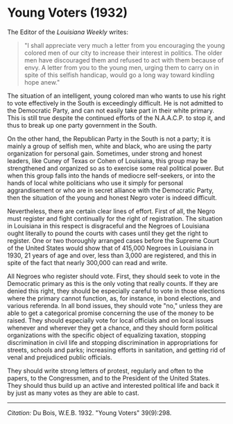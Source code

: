 <!--
title:   Young Voters
author:  Du Bois, W.E.B.
journal: The Crisis
year:    1932
volume:  39
issue:   9
pages:   298
-->
# Young Voters (1932)

The Editor of the *Louisiana Weekly* writes:

>  "I shall appreciate very much a letter from you encouraging the young colored men of our city to increase their interest in politics. The older men have discouraged them and refused to act with them because of envy. A letter from you to the young men, urging them to carry on in spite of this selfish handicap, would go a long way toward kindling hope anew."


 The situation of an intelligent, young colored man who wants to use his right to vote effectively in the South is exceedingly difficult. He is not admitted to the Democratic Party, and can not easily take part in their white primary. This is still true despite the continued efforts of the N.A.A.C.P. to stop it, and thus to break up one party government in the South.

On the other hand, the Republican Party in the South is not a party; it is mainly a group of selfish men, white and black, who are using the party organization for personal gain. Sometimes, under strong and honest leaders, like Cuney of Texas or Cohen of Louisiana, this group may be strengthened and organized so as to exercise some real political power. But when this group falls into the hands of mediocre self-seekers, or into the hands of local white politicians who use it simply for personal aggrandisement or who are in secret alliance with the Democratic Party, then the situation of the young and honest Negro voter is indeed difficult.

Nevertheless, there are certain clear lines of effort. First of all, the Negro must register and fight continually for the right of registration. The situation in Louisiana in this respect is disgraceful and the Negroes of Louisiana ought literally to pound the courts with cases until they get the right to register. One or two thoroughly arranged cases before the Supreme Court of the United States would show that of 415,000 Negroes in Louisiana in 1930, 21 years of age and over, less than 3,000 are registered, and this in spite of the fact that nearly 300,000 can read and write.

All Negroes who register should vote. First, they should seek to vote in the Democratic primary as this is the only voting that really counts. If they are denied this right, they should be especially careful to vote in those elections where the primary cannot function, as, for instance, in bond elections, and various referenda. In all bond issues, they should vote "no," unless they are able to get a categorical promise concerning the use of the money to be raised. They should especially vote for local officials and on local issues whenever and wherever they get a chance, and they should form political organizations with the specific object of equalizing taxation, stopping discrimination in civil life and stopping discrimination in appropriations for streets, schools and parks; increasing efforts in sanitation, and getting rid of venal and prejudiced public officials.

They should write strong letters of protest, regularly and often to the papers, to the Congressmen, and to the President of the United States. They should thus build up an active and interested political life and back it by just as many votes as they are able to cast.


_________________
*Citation:* Du Bois, W.E.B. 1932. "Young Voters" 39(9):298.
